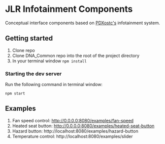# JLR Infotainment Components
Conceptual interface components based on [PDXostc's](https://github.com/PDXostc) infotainment system.

## Getting started

1. Clone repo
2. Clone DNA_Common repo into the root of the project directory
3. In your terminal window `npm install`

### Starting the dev server

Run the following command in terminal window:

```
npm start
```

## Examples

1. Fan speed control: http://0.0.0.0:8080/examples/fan-speed
1. Heated seat button: http://0.0.0.0:8080/examples/heated-seat-button
1. Hazard button: http://localhost:8080/examples/hazard-button
1. Temperature control: http://localhost:8080/examples/slider
